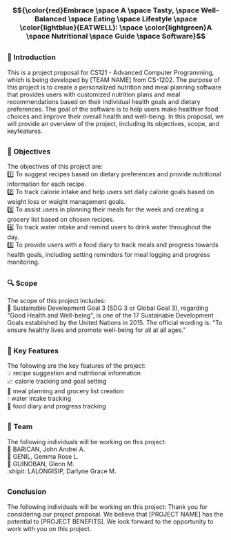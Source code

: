 ### $${\color{red}Embrace \space A \space Tasty, \space Well-Balanced \space Eating \space Lifestyle \space \color{lightblue}(EATWELL): \space \color{lightgreen}A \space Nutritional \space Guide \space Software}$$
##
### :page_facing_up: Introduction 
This is a project proposal for CS121 - Advanced Computer Programming, which is being developed by [TEAM NAME] from CS-1202. The purpose of this project is to create a personalized nutrition and meal planning software that provides users with customized nutrition plans and meal recommendations based on their individual health goals and dietary preferences. The goal of the software is to help users make healthier food choices and improve their overall health and well-being. In this proposal, we will provide an overview of the project, including its objectives, scope, and keyfeatures.
##
### :link: Objectives
The objectives of this project are:  
:one: To suggest recipes based on dietary preferences and provide nutritional information for each recipe.  
:two: To track calorie intake and help users set daily calorie goals based on weight loss or weight management goals.  
:three: To assist users in planning their meals for the week and creating a grocery list based on chosen recipes.  
:four: To track water intake and remind users to drink water throughout the day.  
:five: To provide users with a food diary to track meals and progress towards health goals, including setting reminders for meal logging and progress monitoring.
##
### :mag: Scope  
The scope of this project includes:  
:pushpin: Sustainable Development Goal 3 (SDG 3 or Global Goal 3), regarding "Good Health and Well-being", is one of the 17 Sustainable Development Goals established by the United Nations in 2015. The official wording is: "To ensure healthy lives and promote well-being for all at all ages." 
##
### :key: Key Features
The following are the key features of the project:  
:bulb: recipe suggestion and nutritional information  
:chart_with_upwards_trend: calorie tracking and goal setting  
:memo: meal planning and grocery list creation  
:droplet: water intake tracking  
:book: food diary and progress tracking
##
### :busts_in_silhouette: Team
The following individuals will be working on this project:  
:chicken: BARICAN, John Andrei A.  
:bear: GENIL, Gemma Rose L.  
:pig: GUINOBAN, Glenn M.  
:shipit: LALONGISIP, Darlyne Grace M.
##
### Conclusion
The following individuals will be working on this project:
Thank you for considering our project proposal. We believe that [PROJECT NAME] has the potential to [PROJECT BENEFITS]. We look forward to the opportunity to work with you on this project.
